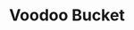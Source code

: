 ---
title: Voodoo Bucket
source: 
source_url: 
yield: 1
active_time: 
total_time: 
tags: drinks
ingredients: |-
  * 1 oz Orange Rum (Cruzan) 
  * 1 oz Banana Rum (Cruzan) 
  * 1 oz Coconut Rum (Cruzan) 
  * 1 oz Pineapple Rum (Cruzan) 
  * 1 1/2 oz Cranberry juice 
  * 1 1/2 oz Orange juice 
  * 1 1/2 oz Pineapple juice 
  * 1/2 oz Dark Rum (Cruzan) 
instructions: |-
---